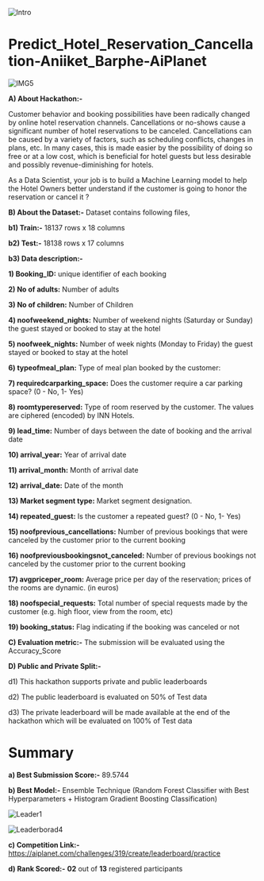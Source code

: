 ![Intro](https://github.com/aniiketbarphe/Predict_Hotel_Reservation_Cancellation-Aniiket_Barphe-AiPlanet/assets/84449238/7215b0f6-6a33-4968-8fb1-56b75c6b3c33)

# Predict_Hotel_Reservation_Cancellation-Aniiket_Barphe-AiPlanet

![IMG5](https://github.com/aniiketbarphe/Predict_Hotel_Reservation_Cancellation-Aniiket_Barphe-AiPlanet/assets/84449238/60569a4a-16ae-4d9f-93d7-8d872923ff1b)

**A) About Hackathon:-**

Customer behavior and booking possibilities have been radically changed by online hotel reservation channels. Cancellations or no-shows cause a significant number of hotel reservations to be canceled. Cancellations can be caused by a variety of factors, such as scheduling conflicts, changes in plans, etc. In many cases, this is made easier by the possibility of doing so free or at a low cost, which is beneficial for hotel guests but less desirable and possibly revenue-diminishing for hotels.

As a Data Scientist, your job is to build a Machine Learning model to help the Hotel Owners better understand if the customer is going to honor the reservation or cancel it ?

**B) About the Dataset:-** Dataset contains following files,

**b1) Train:-** 18137 rows x 18 columns   

**b2) Test:-** 18138 rows x 17 columns   

**b3) Data description:-**

**1) Booking_ID:** unique identifier of each booking

**2) No of adults:** Number of adults

**3) No of children:** Number of Children

**4) noofweekend_nights:** Number of weekend nights (Saturday or Sunday) the guest stayed or booked to stay at the hotel

**5) noofweek_nights:** Number of week nights (Monday to Friday) the guest stayed or booked to stay at the hotel

**6) typeofmeal_plan:** Type of meal plan booked by the customer:

**7) requiredcarparking_space:** Does the customer require a car parking space? (0 - No, 1- Yes)

**8) roomtypereserved:** Type of room reserved by the customer. The values are ciphered (encoded) by INN Hotels.

**9) lead_time:** Number of days between the date of booking and the arrival date

**10) arrival_year:** Year of arrival date

**11) arrival_month:** Month of arrival date

**12) arrival_date:** Date of the month

**13) Market segment type:** Market segment designation.

**14) repeated_guest:** Is the customer a repeated guest? (0 - No, 1- Yes)

**15) noofprevious_cancellations:** Number of previous bookings that were canceled by the customer prior to the current booking

**16) noofpreviousbookingsnot_canceled:** Number of previous bookings not canceled by the customer prior to the current booking

**17) avgpriceper_room:** Average price per day of the reservation; prices of the rooms are dynamic. (in euros)

**18) noofspecial_requests:** Total number of special requests made by the customer (e.g. high floor, view from the room, etc)

**19) booking_status:** Flag indicating if the booking was canceled or not

**C) Evaluation metric:-** The submission will be evaluated using the Accuracy_Score

**D) Public and Private Split:-**

d1) This hackathon supports private and public leaderboards

d2) The public leaderboard is evaluated on 50% of Test data

d3) The private leaderboard will be made available at the end of the hackathon which will be evaluated on 100% of Test data

# Summary

**a) Best Submission Score:-** 89.5744

**b) Best Model:-** Ensemble Technique (Random Forest Classifier with Best Hyperparameters + Histogram Gradient Boosting Classification)

![Leader1](https://github.com/aniiketbarphe/Predict_Hotel_Reservation_Cancellation-Aniiket_Barphe-AiPlanet/assets/84449238/e7cfeca8-a0ab-4886-939d-4ea7c6888e83)

![Leaderborad4](https://github.com/aniiketbarphe/Predict_Hotel_Reservation_Cancellation-Aniiket_Barphe-AiPlanet/assets/84449238/7970e644-8b2c-4d66-807b-02a5793edc9a)

**c) Competition Link:-**  https://aiplanet.com/challenges/319/create/leaderboard/practice

**d) Rank Scored:-**  **02** out of **13** registered participants
